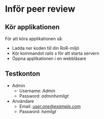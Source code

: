 # Inför peer review

## Kör applikationen
För att köra applikationen så:    
<ul>
  <li>Ladda ner koden till din RoR-miljö</li>
  <li>Kör kommandot <i>rails s</i> för att starta servern</li>
  <li>Öppna applikationen i en webbläsare</li>
</ul>


## Testkonton
+ Admin
  + Username: *Admin*
  + Password: *adminhemligt*
+ Användare
  + Email: *user.one@example.com*
  + Password: *hemligt*
